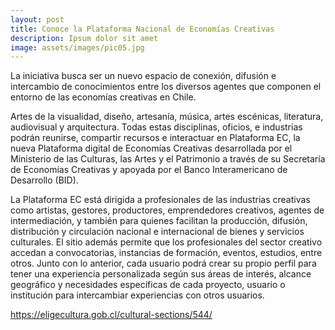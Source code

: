 ```yaml
---
layout: post
title: Conoce la Plataforma Nacional de Economías Creativas
description: Ipsum dolor sit amet
image: assets/images/pic05.jpg
---
```


La iniciativa busca ser un nuevo espacio de conexión, difusión e intercambio de conocimientos entre los diversos agentes que componen el entorno de las economías creativas en Chile.

Artes de la visualidad, diseño, artesanía, música, artes escénicas, literatura, audiovisual y arquitectura. Todas estas disciplinas, oficios, e industrias podrán reunirse, compartir recursos e interactuar en Plataforma EC, la nueva Plataforma digital de Economías Creativas desarrollada por el Ministerio de las Culturas, las Artes y el Patrimonio a través de su Secretaría de Economías Creativas y apoyada por el Banco Interamericano de Desarrollo (BID).

La Plataforma EC está dirigida a profesionales de las industrias creativas como artistas, gestores, productores, emprendedores creativos, agentes de intermediación, y también para quienes facilitan la producción, difusión, distribución y circulación nacional e internacional de bienes y servicios culturales. El sitio además permite que los profesionales del sector creativo accedan a convocatorias, instancias de formación, eventos, estudios, entre otros. Junto con lo anterior, cada usuario podrá crear su propio perfil para tener una experiencia personalizada según sus áreas de interés, alcance geográfico y necesidades específicas de cada proyecto, usuario o institución para intercambiar experiencias con otros usuarios.

https://eligecultura.gob.cl/cultural-sections/544/
